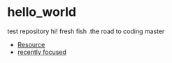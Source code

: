 # hello_world
test repository
hi! fresh fish .the road to coding master


- [Resource](docs/resource.md)
- [recently focused](recently_focused.md)
